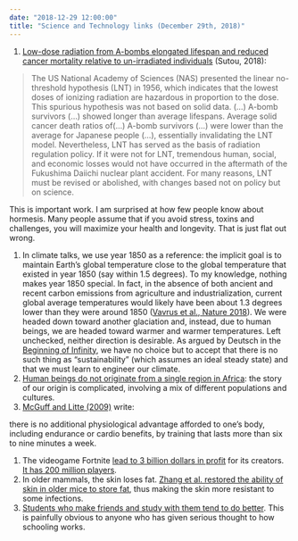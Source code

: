 ```yaml
---
date: "2018-12-29 12:00:00"
title: "Science and Technology links (December 29th, 2018)"
---
```




1. [Low-dose radiation from A-bombs elongated lifespan and reduced cancer mortality relative to un-irradiated individuals](https://genesenvironment.biomedcentral.com/articles/10.1186/s41021-018-0114-3) (Sutou, 2018):<br/>

> The US National Academy of Sciences (NAS) presented the linear no-threshold hypothesis (LNT) in 1956, which indicates that the lowest doses of ionizing radiation are hazardous in proportion to the dose. This spurious hypothesis was not based on solid data. (&hellip;) A-bomb survivors (&hellip;) showed longer than average lifespans. Average solid cancer death ratios of(&hellip;) A-bomb survivors (&hellip;) were lower than the average for Japanese people (&hellip;), essentially invalidating the LNT model. Nevertheless, LNT has served as the basis of radiation regulation policy. If it were not for LNT, tremendous human, social, and economic losses would not have occurred in the aftermath of the Fukushima Daiichi nuclear plant accident. For many reasons, LNT must be revised or abolished, with changes based not on policy but on science.


This is important work. I am surprised at how few people know about hormesis. Many people assume that if you avoid stress, toxins and challenges, you will maximize your health and longevity. That is just flat out wrong.
1. In climate talks, we use year 1850 as a reference: the implicit goal is to maintain Earth&rsquo;s global temperature close to the global temperature that existed in year 1850 (say within 1.5 degrees). To my knowledge, nothing makes year 1850 special. In fact, in the absence of both ancient and recent carbon emissions from agriculture and industrialization, current global average temperatures would likely have been about 1.3 degrees lower than they were around 1850 ([Vavrus et al., Nature 2018](https://www.nature.com/articles/s41598-018-28419-5)). We were headed down toward another glaciation and, instead, due to human beings, we are headed toward warmer and warmer temperatures. Left unchecked, neither direction is desirable. As argued by Deutsch in the [Beginning of Infinity](https://www.amazon.com/Beginning-Infinity-Explanations-Transform-World/dp/0143121359&quot;&quot;), we have no choice but to accept that there is no such thing as &ldquo;sustainability&rdquo; (which assumes an ideal steady state) and that we must learn to engineer our climate.
1. [Human beings do not originate from a single region in Africa](https://www.cell.com/trends/ecology-evolution/fulltext/S0169-5347(18)30117-4): the story of our origin is complicated, involving a mix of different populations and cultures.
1. [McGuff and Litte (2009)](https://www.amazon.com/Body-Science-Research-Program-Results-ebook/dp/B001NLL38S) write:

> 
there is no additional physiological advantage afforded to one&rsquo;s body, including endurance or cardio benefits, by training that lasts more than six to nine minutes a week.

1. The videogame Fortnite [lead to 3 billion dollars in profit](https://techcrunch.com/2018/12/27/epic-fortnite-3-billion-profit/) for its creators. [It has 200 million players](https://www.theverge.com/2018/12/21/18152012/fortnite-was-2018s-most-important-social-network).
1. In older mammals, the skin loses fat. [Zhang et al. restored the ability of skin in older mice to store fat](https://www.cell.com/immunity/fulltext/S1074-7613(18)30484-9), thus making the skin more resistant to some infections.
1. [Students who make friends and study with them tend to do better](https://www.pnas.org/content/pnas/early/2018/12/19/1811388115.full.pdf). This is painfully obvious to anyone who has given serious thought to how schooling works.


